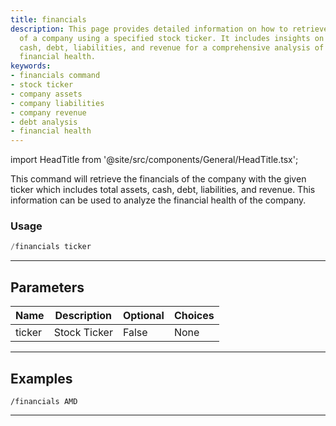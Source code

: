 ```yaml
---
title: financials
description: This page provides detailed information on how to retrieve the financials
  of a company using a specified stock ticker. It includes insights on total assets,
  cash, debt, liabilities, and revenue for a comprehensive analysis of a company's
  financial health.
keywords:
- financials command
- stock ticker
- company assets
- company liabilities
- company revenue
- debt analysis
- financial health
---
```


import HeadTitle from '@site/src/components/General/HeadTitle.tsx';

<HeadTitle title="duediligence: financials - Telegram Reference | OpenBB Bot Docs" />

This command will retrieve the financials of the company with the given ticker which includes total assets, cash, debt, liabilities, and revenue. This information can be used to analyze the financial health of the company.

### Usage

```python wordwrap
/financials ticker
```

---

## Parameters

| Name | Description | Optional | Choices |
| ---- | ----------- | -------- | ------- |
| ticker | Stock Ticker | False | None |


---

## Examples

```
/financials AMD
```

---
